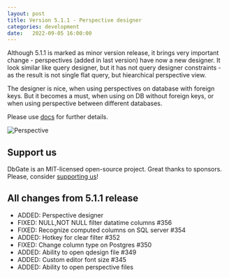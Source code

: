 ```yaml
---
layout: post
title: Version 5.1.1 - Perspective designer
categories: development
date:   2022-09-05 16:00:00
---
```


Although 5.1.1 is marked as minor version release, it brings very important change - perspectives (added in last version) have now a new designer. It look similar like query designer, but it has not query designer constraints - as the result is not single flat query, but hiearchical perspective view.

<!--more--> 

The designer is nice, when using perspectives on database with foreign keys. But it becomes a must, when using on DB without foreign keys, or when using perspective between different databases.

Please use [docs](/docs/perspectives) for further details.

![Perspective](/screenshots/perspective1.png)

## Support us
DbGate is an MIT-licensed open-source project. Great thanks to sponsors. Please, consider [supporting us](https://github.com/sponsors/dbgate)!

## All changes from 5.1.1 release
- ADDED: Perspective designer
- FIXED: NULL,NOT NULL filter datatime columns #356
- FIXED: Recognize computed columns on SQL server #354
- ADDED: Hotkey for clear filter #352
- FIXED: Change column type on Postgres #350
- ADDED: Ability to open qdesign file #349
- ADDED: Custom editor font size #345
- ADDED: Ability to open perspective files

